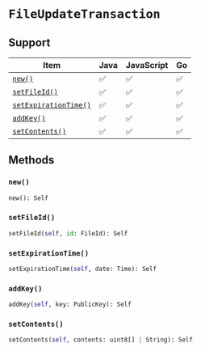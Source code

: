# `FileUpdateTransaction`

## Support

| Item | Java | JavaScript | Go
| - | - | - | - |
| [`new()`](#new) | ✅ | ✅ | ✅
| [`setFileId()`](#setFileId) | ✅ | ✅ | ✅
| [`setExpirationTime()`](#setExpirationTime) | ✅ | ✅ | ✅
| [`addKey()`](#addKey) | ✅ | ✅ | ✅
| [`setContents()`](#setContents) | ✅ | ✅ | ✅

## Methods

### `new()`

```python
new(): Self
```

### `setFileId()`

```python
setFileId(self, id: FileId): Self
```

### `setExpirationTime()`

```python
setExpirationTime(self, date: Time): Self
```

### `addKey()`

```python
addKey(self, key: PublicKey): Self
```

### `setContents()`

```python
setContents(self, contents: uint8[] | String): Self
```

